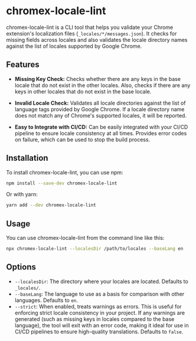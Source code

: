 # chromex-locale-lint

chromex-locale-lint is a CLI tool that helps you validate your Chrome extension's localization files (`_locales/*/messages.json`). It checks for missing fields across locales and also validates the locale directory names against the list of locales supported by Google Chrome.

## Features

- **Missing Key Check:** Checks whether there are any keys in the base locale that do not exist in the other locales. Also, checks if there are any keys in other locales that do not exist in the base locale.

- **Invalid Locale Check:** Validates all locale directories against the list of language tags provided by Google Chrome. If a locale directory name does not match any of Chrome's supported locales, it will be reported.

- **Easy to Integrate with CI/CD:** Can be easily integrated with your CI/CD pipeline to ensure locale consistency at all times. Provides error codes on failure, which can be used to stop the build process.

## Installation

To install chromex-locale-lint, you can use npm:

```sh
npm install --save-dev chromex-locale-lint
```

Or with yarn:

```sh
yarn add --dev chromex-locale-lint
```

## Usage

You can use chromex-locale-lint from the command line like this:

```sh
npx chromex-locale-lint --localesDir /path/to/locales --baseLang en
```


## Options

* `--localesDir`: The directory where your locales are located. Defaults to `_locales/`.
* `--baseLang`: The language to use as a basis for comparison with other languages. Defaults to `en`.
* `--strict`: When enabled, treats warnings as errors. This is useful for enforcing strict locale consistency in your project. If any warnings are generated (such as missing keys in locales compared to the base language), the tool will exit with an error code, making it ideal for use in CI/CD pipelines to ensure high-quality translations. Defaults to `false`.

